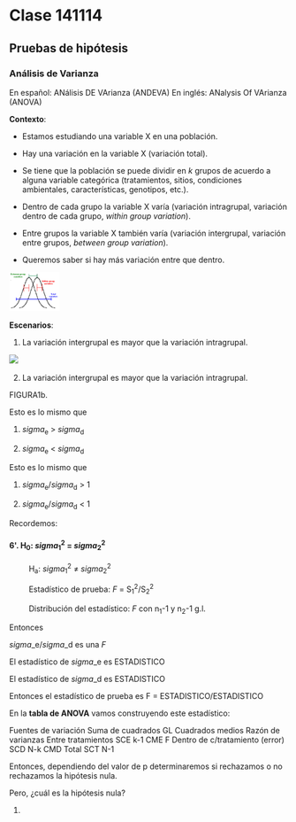# Clase 141114

## Pruebas de hipótesis

### Análisis de Varianza

En español: ANálisis DE VArianza (ANDEVA)
En inglés: ANalysis Of VArianza (ANOVA)

**Contexto**:

* Estamos estudiando una variable X en una población.

* Hay una variación en la variable X (variación total).

* Se tiene que la población se puede dividir en *k* grupos de acuerdo a alguna variable categórica (tratamientos, sitios, condiciones ambientales, características, genotipos, etc.).

* Dentro de cada grupo la variable X varía (variación intragrupal, variación dentro de cada grupo, *within group variation*).

* Entre grupos la variable X también varía (variación intergrupal, variación entre grupos, *between group variation*).

* Queremos saber si hay más variación entre que dentro.

<img src="./more/ANOVa.png" height="70px" />

**Escenarios**:

1. La variación intergrupal es mayor que la variación intragrupal.

<img src="./more/IC1.png" height="70px" />

2. La variación intergrupal es mayor que la variación intragrupal.

FIGURA1b.

Esto es lo mismo que

1. *sigma*<sub>e</sub> > *sigma*<sub>d</sub>

2. *sigma*<sub>e</sub> < *sigma*<sub>d</sub>

Esto es lo mismo que

1. *sigma*<sub>e</sub>/*sigma*<sub>d</sub> > 1

2. *sigma*<sub>e</sub>/*sigma*<sub>d</sub> < 1

Recordemos:

#### 6'.  H<sub>0</sub>: *sigma*<sub>1</sub><sup>2</sup> = *sigma*<sub>2</sub><sup>2</sup>

&nbsp;&nbsp;&nbsp;&nbsp;&nbsp;&nbsp;&nbsp;&nbsp;&nbsp;H<sub>a</sub>: *sigma*<sub>1</sub><sup>2</sup> ≠ *sigma*<sub>2</sub><sup>2</sup>

&nbsp;&nbsp;&nbsp;&nbsp;&nbsp;&nbsp;&nbsp;&nbsp;&nbsp;Estadístico de prueba: *F* = S<sub>1</sub><sup>2</sup>/S<sub>2</sub><sup>2</sup>

&nbsp;&nbsp;&nbsp;&nbsp;&nbsp;&nbsp;&nbsp;&nbsp;&nbsp;Distribución del estadístico: *F* con n<sub>1</sub>-1 y n<sub>2</sub>-1 g.l.

Entonces 

*sigma*_e/*sigma*_d es una *F*

El estadístico de *sigma*_e es ESTADISTICO

El estadístico de *sigma*_d es ESTADISTICO

Entonces el estadístico de prueba es F = ESTADISTICO/ESTADISTICO

En la **tabla de ANOVA** vamos construyendo este estadístico:

Fuentes de variación 			Suma de cuadrados 	GL 	Cuadrados medios 	Razón de varianzas
Entre tratamientos				SCE					k-1	CME					F
Dentro de c/tratamiento (error)	SCD					N-k	CMD
Total							SCT					N-1

Entonces, dependiendo del valor de p determinaremos si rechazamos o no rechazamos la hipótesis nula.

Pero, ¿cuál es la hipótesis nula?

1. 


